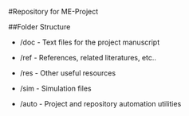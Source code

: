 #Repository for ME-Project

##Folder Structure

- /doc - Text files for the project manuscript

- /ref - References, related literatures, etc..

- /res - Other useful resources

- /sim - Simulation files

- /auto - Project and repository automation utilities
